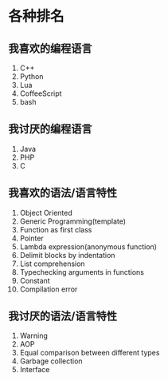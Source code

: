 # 各种排名
## 我喜欢的编程语言

1. C++
2. Python
3. Lua
4. CoffeeScript
5. bash

## 我讨厌的编程语言

1. Java
2. PHP
3. C

## 我喜欢的语法/语言特性

1. Object Oriented
2. Generic Programming(template)
3. Function as first class
4. Pointer
5. Lambda expression(anonymous function)
6. Delimit blocks by indentation
7. List comprehension
8. Typechecking arguments in functions
9. Constant
10. Compilation error

## 我讨厌的语法/语言特性

1. Warning
2. AOP
3. Equal comparison between different types
4. Garbage collection
5. Interface
